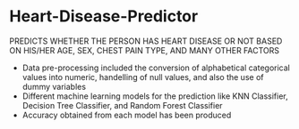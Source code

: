 # Heart-Disease-Predictor
PREDICTS WHETHER THE PERSON HAS HEART DISEASE OR NOT BASED ON HIS/HER AGE, SEX, CHEST PAIN TYPE, AND MANY OTHER FACTORS

* Data pre-processing included the conversion of alphabetical categorical values into numeric, handelling of null values, and also the use of dummy variables
* Different machine learning models for the prediction like KNN Classifier, Decision Tree Classifier, and Random Forest Classifier 
* Accuracy obtained from each model has been produced
